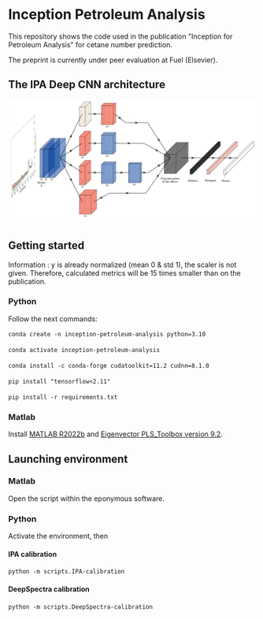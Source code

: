 # Inception Petroleum Analysis
This repository shows the code used in the publication "Inception for Petroleum Analysis" for cetane number prediction. 

The preprint is currently under peer evaluation at Fuel (Elsevier). 

## The IPA Deep CNN architecture

![The IPA architecture](Architecture_IPA___PlotNeuralNet.jpg)

## Getting started
Information : y is already normalized (mean 0 & std 1), the scaler is not given. Therefore, calculated metrics will be 15 times smaller than on the publication. 

### Python
Follow the next commands:
```
conda create -n inception-petroleum-analysis python=3.10

conda activate inception-petroleum-analysis 

conda install -c conda-forge cudatoolkit=11.2 cudnn=8.1.0

pip install "tensorflow<2.11"

pip install -r requirements.txt
```
### Matlab
Install [MATLAB R2022b](https://www.mathworks.com/products/new_products/release2022b.html) and [Eigenvector PLS_Toolbox version 9.2](https://wiki.eigenvector.com/index.php?title=Release_Notes_Version_9_2).

## Launching environment
### Matlab

Open the script within the eponymous software.

### Python

Activate the environment, then

#### IPA calibration
```
python -m scripts.IPA-calibration
```

#### DeepSpectra calibration
```
python -m scripts.DeepSpectra-calibration
```
